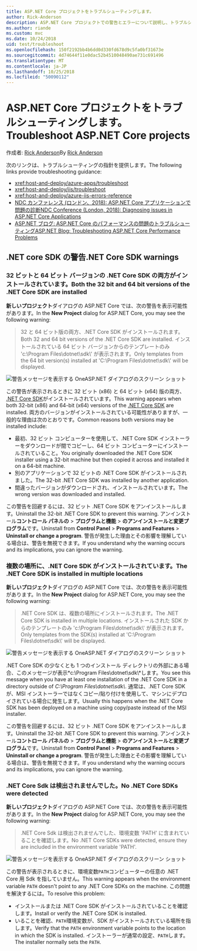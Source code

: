 ```yaml
---
title: ASP.NET Core プロジェクトをトラブルシューティングします。
author: Rick-Anderson
description: ASP.NET Core プロジェクトでの警告とエラーについて説明し、トラブルシューティングを行います。
ms.author: riande
ms.custom: mvc
ms.date: 10/24/2018
uid: test/troubleshoot
ms.openlocfilehash: 150f2192bb4b6dd0d330fd678d9c5fa0bf31673e
ms.sourcegitcommit: 4d74644f11e0dac52b4510048490ae731c691496
ms.translationtype: MT
ms.contentlocale: ja-JP
ms.lasthandoff: 10/25/2018
ms.locfileid: "50090112"
---
```

# <a name="troubleshoot-aspnet-core-projects"></a><span data-ttu-id="d7766-103">ASP.NET Core プロジェクトをトラブルシューティングします。</span><span class="sxs-lookup"><span data-stu-id="d7766-103">Troubleshoot ASP.NET Core projects</span></span>

<span data-ttu-id="d7766-104">作成者: [Rick Anderson](https://twitter.com/RickAndMSFT)</span><span class="sxs-lookup"><span data-stu-id="d7766-104">By [Rick Anderson](https://twitter.com/RickAndMSFT)</span></span>

<span data-ttu-id="d7766-105">次のリンクは、トラブルシューティングの指針を提供します。</span><span class="sxs-lookup"><span data-stu-id="d7766-105">The following links provide troubleshooting guidance:</span></span>

* <xref:host-and-deploy/azure-apps/troubleshoot>
* <xref:host-and-deploy/iis/troubleshoot>
* <xref:host-and-deploy/azure-iis-errors-reference>
* [<span data-ttu-id="d7766-106">NDC カンファレンス (ロンドン、2018): ASP.NET Core アプリケーションで問題の診断</span><span class="sxs-lookup"><span data-stu-id="d7766-106">NDC Conference (London, 2018): Diagnosing issues in ASP.NET Core Applications</span></span>](https://www.youtube.com/watch?v=RYI0DHoIVaA)
* [<span data-ttu-id="d7766-107">ASP.NET ブログ: ASP.NET Core のパフォーマンスの問題のトラブルシューティング</span><span class="sxs-lookup"><span data-stu-id="d7766-107">ASP.NET Blog: Troubleshooting ASP.NET Core Performance Problems</span></span>](https://blogs.msdn.microsoft.com/webdev/2018/05/23/asp-net-core-performance-improvements/)

## <a name="net-core-sdk-warnings"></a><span data-ttu-id="d7766-108">.NET core SDK の警告</span><span class="sxs-lookup"><span data-stu-id="d7766-108">.NET Core SDK warnings</span></span>

### <a name="both-the-32-bit-and-64-bit-versions-of-the-net-core-sdk-are-installed"></a><span data-ttu-id="d7766-109">32 ビットと 64 ビット バージョンの .NET Core SDK の両方がインストールされています。</span><span class="sxs-lookup"><span data-stu-id="d7766-109">Both the 32 bit and 64 bit versions of the .NET Core SDK are installed</span></span>

<span data-ttu-id="d7766-110">**新しいプロジェクト**ダイアログの ASP.NET Core では、次の警告を表示可能性があります。</span><span class="sxs-lookup"><span data-stu-id="d7766-110">In the **New Project** dialog for ASP.NET Core, you may see the following warning:</span></span>

> <span data-ttu-id="d7766-111">32 と 64 ビット版の両方、.NET Core SDK がインストールされます。</span><span class="sxs-lookup"><span data-stu-id="d7766-111">Both 32 and 64 bit versions of the .NET Core SDK are installed.</span></span> <span data-ttu-id="d7766-112">インストールされている 64 ビット バージョンからのテンプレートのみ 'c:\\Program Files\\dotnet\\sdk\\' が表示されます。</span><span class="sxs-lookup"><span data-stu-id="d7766-112">Only templates from the 64 bit version(s) installed at 'C:\\Program Files\\dotnet\\sdk\\' will be displayed.</span></span>

![警告メッセージを表示する OneASP.NET ダイアログのスクリーン ショット](troubleshoot/_static/both32and64bit.png)

<span data-ttu-id="d7766-114">この警告が表示されるときに 32 ビット (x86) と 64 ビット (x64) 版の両方、 [.NET Core SDK](https://www.microsoft.com/net/download/all)がインストールされています。</span><span class="sxs-lookup"><span data-stu-id="d7766-114">This warning appears when both 32-bit (x86) and 64-bit (x64) versions of the [.NET Core SDK](https://www.microsoft.com/net/download/all) are installed.</span></span> <span data-ttu-id="d7766-115">両方のバージョンがインストールされている可能性がありますが、一般的な理由は次のとおりです。</span><span class="sxs-lookup"><span data-stu-id="d7766-115">Common reasons both versions may be installed include:</span></span>

* <span data-ttu-id="d7766-116">最初、32 ビット コンピューターを使用して、.NET Core SDK インストーラーをダウンロードが間でコピーし、64 ビット コンピューターにインストールされていること。</span><span class="sxs-lookup"><span data-stu-id="d7766-116">You originally downloaded the .NET Core SDK installer using a 32-bit machine but then copied it across and installed it on a 64-bit machine.</span></span>
* <span data-ttu-id="d7766-117">別のアプリケーションで 32 ビットの .NET Core SDK がインストールされました。</span><span class="sxs-lookup"><span data-stu-id="d7766-117">The 32-bit .NET Core SDK was installed by another application.</span></span>
* <span data-ttu-id="d7766-118">間違ったバージョンがダウンロードされ、インストールされています。</span><span class="sxs-lookup"><span data-stu-id="d7766-118">The wrong version was downloaded and installed.</span></span>

<span data-ttu-id="d7766-119">この警告を回避するには、32 ビット .NET Core SDK をアンインストールします。</span><span class="sxs-lookup"><span data-stu-id="d7766-119">Uninstall the 32-bit .NET Core SDK to prevent this warning.</span></span> <span data-ttu-id="d7766-120">アンインストール**コントロール パネルの** > **プログラムと機能** > **のアンインストールと変更プログラム**です。</span><span class="sxs-lookup"><span data-stu-id="d7766-120">Uninstall from **Control Panel** > **Programs and Features** > **Uninstall or change a program**.</span></span> <span data-ttu-id="d7766-121">警告が発生した理由とその影響を理解している場合は、警告を無視できます。</span><span class="sxs-lookup"><span data-stu-id="d7766-121">If you understand why the warning occurs and its implications, you can ignore the warning.</span></span>

### <a name="the-net-core-sdk-is-installed-in-multiple-locations"></a><span data-ttu-id="d7766-122">複数の場所に、.NET Core SDK がインストールされています。</span><span class="sxs-lookup"><span data-stu-id="d7766-122">The .NET Core SDK is installed in multiple locations</span></span>

<span data-ttu-id="d7766-123">**新しいプロジェクト**ダイアログの ASP.NET Core では、次の警告を表示可能性があります。</span><span class="sxs-lookup"><span data-stu-id="d7766-123">In the **New Project** dialog for ASP.NET Core, you may see the following warning:</span></span>

> <span data-ttu-id="d7766-124">.NET Core SDK は、複数の場所にインストールされます。</span><span class="sxs-lookup"><span data-stu-id="d7766-124">The .NET Core SDK is installed in multiple locations.</span></span> <span data-ttu-id="d7766-125">インストールされた SDK からのテンプレートのみ 'c:\\Program Files\\dotnet\\sdk\\' が表示されます。</span><span class="sxs-lookup"><span data-stu-id="d7766-125">Only templates from the SDK(s) installed at 'C:\\Program Files\\dotnet\\sdk\\' will be displayed.</span></span>

![警告メッセージを表示する OneASP.NET ダイアログのスクリーン ショット](troubleshoot/_static/multiplelocations.png)

<span data-ttu-id="d7766-127">.NET Core SDK の少なくとも 1 つのインストール ディレクトリの外部にある場合、このメッセージが表示*c:\\Program Files\\dotnet\\sdk\\*します。</span><span class="sxs-lookup"><span data-stu-id="d7766-127">You see this message when you have at least one installation of the .NET Core SDK in a directory outside of *C:\\Program Files\\dotnet\\sdk\\*.</span></span> <span data-ttu-id="d7766-128">通常は、.NET Core SDK が、MSI インストーラーではなくコピー/貼り付けを使用して、マシンにデプロイされている場合に発生します。</span><span class="sxs-lookup"><span data-stu-id="d7766-128">Usually this happens when the .NET Core SDK has been deployed on a machine using copy/paste instead of the MSI installer.</span></span>

<span data-ttu-id="d7766-129">この警告を回避するには、32 ビット .NET Core SDK をアンインストールします。</span><span class="sxs-lookup"><span data-stu-id="d7766-129">Uninstall the 32-bit .NET Core SDK to prevent this warning.</span></span> <span data-ttu-id="d7766-130">アンインストール**コントロール パネルの** > **プログラムと機能** > **のアンインストールと変更プログラム**です。</span><span class="sxs-lookup"><span data-stu-id="d7766-130">Uninstall from **Control Panel** > **Programs and Features** > **Uninstall or change a program**.</span></span> <span data-ttu-id="d7766-131">警告が発生した理由とその影響を理解している場合は、警告を無視できます。</span><span class="sxs-lookup"><span data-stu-id="d7766-131">If you understand why the warning occurs and its implications, you can ignore the warning.</span></span>

### <a name="no-net-core-sdks-were-detected"></a><span data-ttu-id="d7766-132">.NET Core Sdk は検出されませんでした。</span><span class="sxs-lookup"><span data-stu-id="d7766-132">No .NET Core SDKs were detected</span></span>

<span data-ttu-id="d7766-133">**新しいプロジェクト**ダイアログの ASP.NET Core では、次の警告を表示可能性があります。</span><span class="sxs-lookup"><span data-stu-id="d7766-133">In the **New Project** dialog for ASP.NET Core, you may see the following warning:</span></span>

> <span data-ttu-id="d7766-134">.NET Core Sdk は検出されませんでした、環境変数 'PATH' に含まれていることを確認します。</span><span class="sxs-lookup"><span data-stu-id="d7766-134">No .NET Core SDKs were detected, ensure they are included in the environment variable 'PATH'.</span></span>

![警告メッセージを表示する OneASP.NET ダイアログのスクリーン ショット](troubleshoot/_static/NoNetCore.png)

<span data-ttu-id="d7766-136">この警告が表示されるときに、環境変数`PATH`コンピューターの任意の .NET Core 用 Sdk を指していません。</span><span class="sxs-lookup"><span data-stu-id="d7766-136">This warning appears when the environment variable `PATH` doesn't point to any .NET Core SDKs on the machine.</span></span> <span data-ttu-id="d7766-137">この問題を解決するには。</span><span class="sxs-lookup"><span data-stu-id="d7766-137">To resolve this problem:</span></span>

* <span data-ttu-id="d7766-138">インストールまたは .NET Core SDK がインストールされていることを確認します。</span><span class="sxs-lookup"><span data-stu-id="d7766-138">Install or verify the .NET Core SDK is installed.</span></span>
* <span data-ttu-id="d7766-139">いることを確認、`PATH`環境変数が、SDK がインストールされている場所を指します。</span><span class="sxs-lookup"><span data-stu-id="d7766-139">Verify that the `PATH` environment variable points to the location in which the SDK is installed.</span></span> <span data-ttu-id="d7766-140">インストーラーが通常の設定、`PATH`します。</span><span class="sxs-lookup"><span data-stu-id="d7766-140">The installer normally sets the `PATH`.</span></span>
